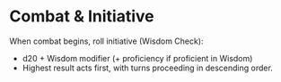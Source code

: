 # Combat & Initiative

When combat begins, roll initiative (Wisdom Check):

- d20 + Wisdom modifier (+ proficiency if proficient in Wisdom)
- Highest result acts first, with turns proceeding in descending order.
